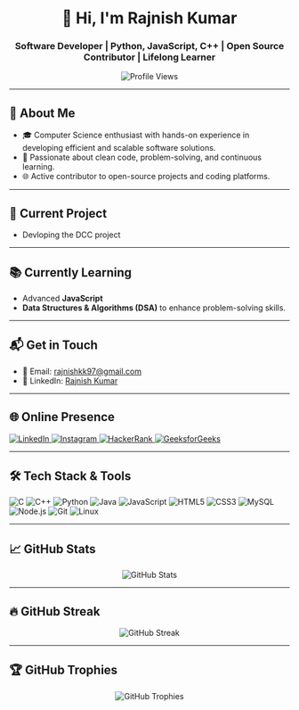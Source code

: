 <h1 align="center">👋 Hi, I'm Rajnish Kumar</h1>
<h3 align="center">Software Developer | Python, JavaScript, C++ | Open Source Contributor | Lifelong Learner</h3>

<p align="center">
  <img src="https://komarev.com/ghpvc/?username=rajnishtheone&label=Profile%20views&color=0e75b6&style=flat" alt="Profile Views" />
</p>

---

## 🚀 About Me

- 🎓 Computer Science enthusiast with hands-on experience in developing efficient and scalable software solutions.
- 🧠 Passionate about clean code, problem-solving, and continuous learning.
- 🌐 Active contributor to open-source projects and coding platforms.

---

## 🔧 Current Project

- Devloping the DCC project 

---

## 📚 Currently Learning

- Advanced **JavaScript**
- **Data Structures & Algorithms (DSA)** to enhance problem-solving skills.

---

## 📬 Get in Touch

- 📧 Email: [rajnishkk97@gmail.com](mailto:rajnishkk97@gmail.com)
- 💼 LinkedIn: [Rajnish Kumar](https://linkedin.com/in/rajnish-kumar-11808a254)

---

## 🌐 Online Presence

<p align="left">
  <a href="https://linkedin.com/in/rajnish-kumar-11808a254" target="_blank">
    <img src="https://img.shields.io/badge/LinkedIn-0077B5?style=flat&logo=linkedin&logoColor=white" alt="LinkedIn" />
  </a>
  <a href="https://instagram.com/rajnissh__" target="_blank">
    <img src="https://img.shields.io/badge/Instagram-E4405F?style=flat&logo=instagram&logoColor=white" alt="Instagram" />
  </a>
  <a href="https://www.hackerrank.com/rajnishkk97" target="_blank">
    <img src="https://img.shields.io/badge/HackerRank-2EC866?style=flat&logo=hackerrank&logoColor=white" alt="HackerRank" />
  </a>
  <a href="https://auth.geeksforgeeks.org/user/rajnismi18" target="_blank">
    <img src="https://img.shields.io/badge/GeeksforGeeks-0F9D58?style=flat&logo=geeksforgeeks&logoColor=white" alt="GeeksforGeeks" />
  </a>
</p>

---

## 🛠️ Tech Stack & Tools

<p align="left">
  <img src="https://img.shields.io/badge/C-00599C?style=flat&logo=c&logoColor=white" alt="C" />
  <img src="https://img.shields.io/badge/C++-00599C?style=flat&logo=c%2B%2B&logoColor=white" alt="C++" />
  <img src="https://img.shields.io/badge/Python-3776AB?style=flat&logo=python&logoColor=white" alt="Python" />
  <img src="https://img.shields.io/badge/Java-007396?style=flat&logo=java&logoColor=white" alt="Java" />
  <img src="https://img.shields.io/badge/JavaScript-F7DF1E?style=flat&logo=javascript&logoColor=black" alt="JavaScript" />
  <img src="https://img.shields.io/badge/HTML5-E34F26?style=flat&logo=html5&logoColor=white" alt="HTML5" />
  <img src="https://img.shields.io/badge/CSS3-1572B6?style=flat&logo=css3&logoColor=white" alt="CSS3" />
  <img src="https://img.shields.io/badge/MySQL-4479A1?style=flat&logo=mysql&logoColor=white" alt="MySQL" />
  <img src="https://img.shields.io/badge/Node.js-339933?style=flat&logo=node.js&logoColor=white" alt="Node.js" />
  <img src="https://img.shields.io/badge/Git-F05032?style=flat&logo=git&logoColor=white" alt="Git" />
  <img src="https://img.shields.io/badge/Linux-FCC624?style=flat&logo=linux&logoColor=black" alt="Linux" />
</p>

---

## 📈 GitHub Stats

<p align="center">
  <img src="https://github-readme-stats.vercel.app/api?username=rajnishtheone&show_icons=true&theme=radical" alt="GitHub Stats" />
</p>

---

## 🔥 GitHub Streak

<p align="center">
  <img src="https://streak-stats.demolab.com?user=rajnishtheone&theme=radical&hide_border=true&date_format=M%20j%5B%2C%20Y%5D" alt="GitHub Streak" />
</p>

---

## 🏆 GitHub Trophies

<p align="center">
  <img src="https://github-profile-trophy.vercel.app/?username=rajnishtheone&theme=radical&no-frame=true&no-bg=true&margin-w=4" alt="GitHub Trophies" />
</p>
